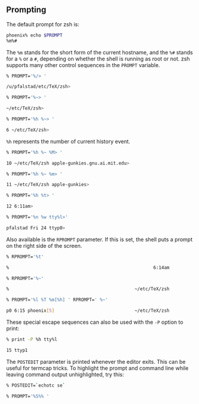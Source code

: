 ## Prompting

The default prompt for zsh is:

```bash
phoenix% echo $PROMPT
%m%#
```

The `%m` stands for the short form of the current hostname, and the `%#` stands for a `%` or a `#`, depending on whether the shell is running as root or not. zsh supports many other control sequences in the `PROMPT` variable.

```bash
% PROMPT='%/> '

/u/pfalstad/etc/TeX/zsh>

% PROMPT='%~> '

~/etc/TeX/zsh>

% PROMPT='%h %~> '

6 ~/etc/TeX/zsh>
```

`%h` represents the number of current history event.

```bash
% PROMPT='%h %~ %M> '

10 ~/etc/TeX/zsh apple-gunkies.gnu.ai.mit.edu>

% PROMPT='%h %~ %m> '

11 ~/etc/TeX/zsh apple-gunkies>

% PROMPT='%h %t> '

12 6:11am>

% PROMPT='%n %w tty%l>'

pfalstad Fri 24 ttyp0>
```

Also available is the `RPROMPT` parameter. If this is set, the shell puts a prompt on the right side of the screen.

```bash
% RPROMPT='%t'

%                                                      6:14am

% RPROMPT='%~'

%                                               ~/etc/TeX/zsh

% PROMPT='%l %T %m[%h] ' RPROMPT=' %~'

p0 6:15 phoenix[5]                              ~/etc/TeX/zsh
```

These special escape sequences can also be used with the `-P` option to print:

```bash
% print -P %h tty%l

15 ttyp1
```

The `POSTEDIT` parameter is printed whenever the editor exits. This can be useful for termcap tricks. To highlight the prompt and command line while leaving command output unhighlighted, try this:

```bash
% POSTEDIT=`echotc se`

% PROMPT='%S%% '
```
